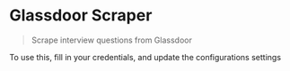 # Glassdoor Scraper

> Scrape interview questions from Glassdoor

To use this, fill in your credentials, and update the configurations settings